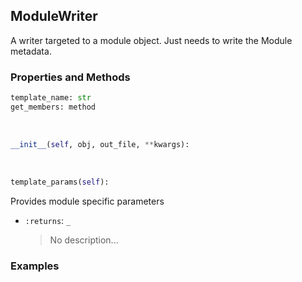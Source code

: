 ## <a id="Peeves.Peeves.Doc.Writers.ModuleWriter">ModuleWriter</a>
A writer targeted to a module object. Just needs to write the Module metadata.

### Properties and Methods
```python
template_name: str
get_members: method
```
<a id="Peeves.Peeves.Doc.Writers.ModuleWriter.__init__" class="docs-object-method">&nbsp;</a>
```python
__init__(self, obj, out_file, **kwargs): 
```

<a id="Peeves.Peeves.Doc.Writers.ModuleWriter.template_params" class="docs-object-method">&nbsp;</a>
```python
template_params(self): 
```
Provides module specific parameters
- `:returns`: `_`
    >No description...

### Examples


